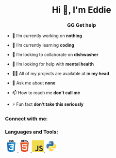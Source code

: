<h1 align="center">Hi 👋, I'm Eddie</h1>
<h3 align="center">GG Get help</h3>

- 🔭 I’m currently working on **nothing**

- 🌱 I’m currently learning **coding**

- 👯 I’m looking to collaborate on **dishwasher**

- 🤝 I’m looking for help with **mental health**

- 👨‍💻 All of my projects are available at **in my head**

- 💬 Ask me about **none**

- 📫 How to reach me **don't call me**

- ⚡ Fun fact **don't take this seriously**

<h3 align="left">Connect with me:</h3>
<p align="left">
</p>

<h3 align="left">Languages and Tools:</h3>
<p align="left"> <a href="https://www.w3schools.com/css/" target="_blank" rel="noreferrer"> <img src="https://raw.githubusercontent.com/devicons/devicon/master/icons/css3/css3-original-wordmark.svg" alt="css3" width="40" height="40"/> </a> <a href="https://www.w3.org/html/" target="_blank" rel="noreferrer"> <img src="https://raw.githubusercontent.com/devicons/devicon/master/icons/html5/html5-original-wordmark.svg" alt="html5" width="40" height="40"/> </a> <a href="https://developer.mozilla.org/en-US/docs/Web/JavaScript" target="_blank" rel="noreferrer"> <img src="https://raw.githubusercontent.com/devicons/devicon/master/icons/javascript/javascript-original.svg" alt="javascript" width="40" height="40"/> </a> <a href="https://www.python.org" target="_blank" rel="noreferrer"> <img src="https://raw.githubusercontent.com/devicons/devicon/master/icons/python/python-original.svg" alt="python" width="40" height="40"/> </a> </p>

